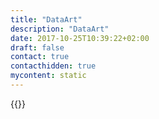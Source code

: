 ```yaml
---
title: "DataArt"
description: "DataArt"
date: 2017-10-25T10:39:22+02:00
draft: false
contact: true
contacthidden: true
mycontent: static
---
```

{{<partner-single
company="DataArt"
type="si"
website="http://www.dataart.com"
countrycode="US"
city="New York"
description="DataArt is a global software engineering firm that takes a uniquely human approach to solve problems. With over 20 years of experience, teams of highly-trained engineers around the world, in-depth industry sector knowledge, and ongoing technology research, we help clients create custom software that improves their operations and opens new markets. DataArt works with complex businesses that are looking to bring new and re-engineered products to market faster. We built our services around the core sector focus in Finance,Media/Entertainment, Travel, and Healthcare. We combine the reliability, stability, and scale of a large multinational with the agility to operate as a smaller, independent vendor. No matter what solution needs to be developed, we can support your process automation projects and help you achieve digital transformation."
siregion="na,latam,emea,emea,africa,apac"
level="basic"
logo="//images.ctfassets.net/vpidbgnakfvf/6b9vIA8iJg5O8l2lAzWaHb/13550f208f2ab471e149ccb970cfa7ef/dataart_logo.png">}}